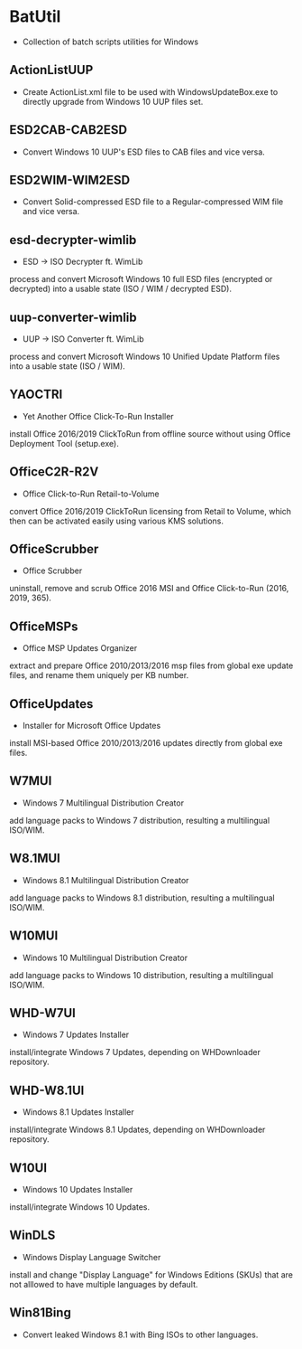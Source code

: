# BatUtil

* Collection of batch scripts utilities for Windows

## ActionListUUP

* Create ActionList.xml file to be used with WindowsUpdateBox.exe to directly upgrade from Windows 10 UUP files set.

## ESD2CAB-CAB2ESD

* Convert Windows 10 UUP's ESD files to CAB files and vice versa.

## ESD2WIM-WIM2ESD

* Convert Solid-compressed ESD file to a Regular-compressed WIM file and vice versa.

## esd-decrypter-wimlib

* ESD -> ISO Decrypter ft. WimLib

process and convert Microsoft Windows 10 full ESD files (encrypted or decrypted) into a usable state (ISO / WIM / decrypted ESD).

## uup-converter-wimlib

* UUP -> ISO Converter ft. WimLib

process and convert Microsoft Windows 10 Unified Update Platform files into a usable state (ISO / WIM).

## YAOCTRI

* Yet Another Office Click-To-Run Installer

install Office 2016/2019 ClickToRun from offline source without using Office Deployment Tool (setup.exe).

## OfficeC2R-R2V

* Office Click-to-Run Retail-to-Volume

convert Office 2016/2019 ClickToRun licensing from Retail to Volume, which then can be activated easily using various KMS solutions.

## OfficeScrubber

* Office Scrubber

uninstall, remove and scrub Office 2016 MSI and Office Click-to-Run (2016, 2019, 365).

## OfficeMSPs

* Office MSP Updates Organizer

extract and prepare Office 2010/2013/2016 msp files from global exe update files, and rename them uniquely per KB number.

## OfficeUpdates

* Installer for Microsoft Office Updates

install MSI-based Office 2010/2013/2016 updates directly from global exe files.

## W7MUI

* Windows 7 Multilingual Distribution Creator

add language packs to Windows 7 distribution, resulting a multilingual ISO/WIM.

## W8.1MUI

* Windows 8.1 Multilingual Distribution Creator

add language packs to Windows 8.1 distribution, resulting a multilingual ISO/WIM.

## W10MUI

* Windows 10 Multilingual Distribution Creator

add language packs to Windows 10 distribution, resulting a multilingual ISO/WIM.

## WHD-W7UI

* Windows 7 Updates Installer

install/integrate Windows 7 Updates, depending on WHDownloader repository.

## WHD-W8.1UI

* Windows 8.1 Updates Installer

install/integrate Windows 8.1 Updates, depending on WHDownloader repository.

## W10UI

* Windows 10 Updates Installer

install/integrate Windows 10 Updates.

## WinDLS

* Windows Display Language Switcher

install and change "Display Language" for Windows Editions (SKUs) that are not alllowed to have multiple languages by default.

## Win81Bing

* Convert leaked Windows 8.1 with Bing ISOs to other languages.
